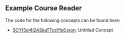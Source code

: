 ## Example Course Reader

The code for the following concepts can be found here: 
- [SCYf3ol4l2ASkaTTcsYfs6.json](SCYf3ol4l2ASkaTTcsYfs6.json): Untitled Concept

